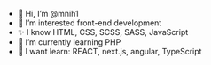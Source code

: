 - 👋 Hi, I’m @mnih1
- 👀 I’m interested front-end development
- ✨ I know HTML, CSS, SCSS, SASS, JavaScript
- 🌱 I’m currently learning PHP
- 🌱 I want learn: REACT, next.js, angular, TypeScript
